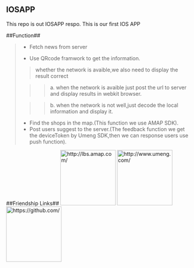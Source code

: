 ## IOSAPP ##
This repo is out IOSAPP respo. This is our first IOS APP

##Function##
>* Fetch news from server
>
>* Use QRcode framwork to get the information.
>>  whether the network is avaible,we also need to display the result correct
>
>>>a. when the network is avaible just post the url to server and display results in webkit browser.
>
>>>b. when the network is not well,just decode the local information and display it.
>
>* Find the shops in the map.(This function we use AMAP SDK).
>* Post users suggest to the server.(The feedback function we get the deviceToken by Umeng SDK,then we can response users use push function).

##Friendship Links##
[<img src="http://img.kanzhun.com/images/logo/20140820/7c1bec4249ca676197cba542436d8cc5.jpg" height=150 width=150 alt="http://lbs.amap.com/"/>](http://lbs.amap.com/ "http://lbs.amap.com/")
[<img src="http://img.kanzhun.com/images/logo/20140915/9c4b54c2cdacd953f663c8f7073ef593.jpg" height=150 width=150 alt="http://www.umeng.com/"/>](http://www.umeng.com/ "http://www.umeng.com/")
[<img src="http://www.woiweb.net/wp-content/uploads/2013/07/github.png" height=150 width=150 alt="https://github.com/"/>](https://github.com/ "https://github.com/")
